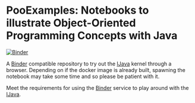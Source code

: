 # PooExamples: Notebooks to illustrate Object-Oriented Programming Concepts with Java

[![Binder](https://mybinder.org/badge.svg)](https://mybinder.org/v2/gh/fchatelain/OOPExamples/master?filepath=home%2Fjovyan%2FTestTableaux.ipynb)

A [Binder](https://mybinder.org/) compatible repository to try out the [IJava](https://github.com/SpencerPark/IJava) kernel through a browser. Depending on if the docker image is already built, spawning the notebook may take some time and so please be patient with it.

Meet the requirements for using the [Binder](https://mybinder.org/) service to play around with the [IJava](https://github.com/SpencerPark/IJava).
